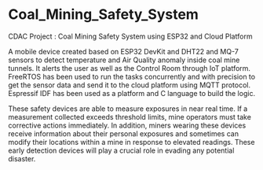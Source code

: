 # Coal_Mining_Safety_System
CDAC Project : Coal Mining Safety System using ESP32 and Cloud Platform

A mobile device created based on ESP32 DevKit and DHT22 and MQ-7 sensors to detect temperature and
Air Quality anomaly inside coal mine tunnels. It alerts the user as well as the Control Room 
through IoT platform. FreeRTOS has been used to run the tasks concurrently and with precision 
to get the sensor data and send it to the cloud platform using MQTT protocol. Espressif IDF has 
been used as a platform and C language to build the logic.

These safety devices are able to measure exposures in near real time. If a measurement
collected exceeds threshold limits, mine operators must take corrective actions
immediately. In addition, miners wearing these devices receive information about their
personal exposures and sometimes can modify their locations within a mine in response
to elevated readings. These early detection devices will play a crucial role in evading any
potential disaster.

